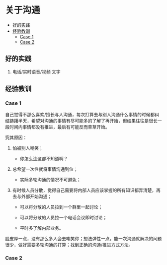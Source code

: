 # 关于沟通

<!-- vim-markdown-toc GFM -->

* [好的实践](#好的实践)
* [经验教训](#经验教训)
    * [Case 1](#case-1)
    * [Case 2](#case-2)

<!-- vim-markdown-toc -->

## 好的实践

1. 电话/实时语音/视频  文字

## 经验教训

### Case 1

自己觉得不那么喜欢/擅长与人沟通，每次打算去与别人沟通什么事情的时候都纠结踌躇半天，希望对沟通的事情有尽可能多的了解了再开始，但结果往往是很长一段时间内事情都没有推进，最后有可能反而草草开始。

究其原因：

1. 怕被别人嘲笑；

    - 你怎么连这都不知道啊？

2. 总希望一次性就将事情沟通到位；

    - 实际多轮沟通的情况不可避免；

3. 有时候人员分散，觉得自己需要将内部人员应该掌握的所有知识都弄清楚，再去与外部开始沟通；

    - 可以将分散的人员拉到一个群里一起讨论；

    - 可以将分散的人员拉一个电话会议即时讨论；

    - 平时多了解内部业务。

脸皮厚一点，没有那么多人会去嘲笑你；想法弹性一点，能一次沟通就解决的问题很少，做好需要多轮沟通的打算；找到正确的沟通/推进方式方法。

### Case 2

